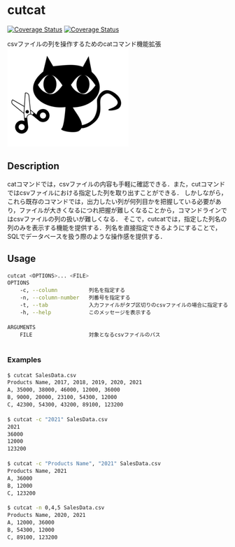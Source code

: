 # cutcat
[![Coverage Status](https://coveralls.io/repos/github/iamfumi/cutcat/badge.svg?branch=main)](https://coveralls.io/github/iamfumi/cutcat?branch=main)
[![Coverage Status](https://coveralls.io/repos/github/iamfumi/cutcat/badge.svg?branch=coverage)](https://coveralls.io/github/iamfumi/cutcat?branch=coverage)

csvファイルの列を操作するためのcatコマンド機能拡張
![cutcat_logo](logo.png)

## Description
catコマンドでは，csvファイルの内容も手軽に確認できる．また，cutコマンドではcsvファイルにおける指定した列を取り出すことができる．
しかしながら，これら既存のコマンドでは，出力したい列が何列目かを把握している必要があり，ファイルが大きくなるにつれ把握が難しくなることから，コマンドラインではcsvファイルの列の扱いが難しくなる．
そこで，cutcatでは，指定した列名の列のみを表示する機能を提供する．列名を直接指定できるようにすることで，SQLでデータベースを扱う際のような操作感を提供する．

## Usage

```sh
cutcat <OPTIONS>... <FILE>
OPTIONS
    -c, --column          列名を指定する
    -n, --column-number   列番号を指定する
    -t, --tab             入力ファイルがタブ区切りのcsvファイルの場合に指定する
    -h, --help            このメッセージを表示する

ARGUMENTS
    FILE                  対象となるcsvファイルのパス
    
```

### Examples

```sh
$ cutcat SalesData.csv
Products Name, 2017, 2018, 2019, 2020, 2021
A, 35000, 38000, 46000, 12000, 36000
B, 9000, 20000, 23100, 54300, 12000
C, 42300, 54300, 43200, 89100, 123200

$ cutcat -c "2021" SalesData.csv
2021
36000
12000
123200

$ cutcat -c "Products Name", "2021" SalesData.csv
Products Name, 2021
A, 36000
B, 12000
C, 123200

$ cutcat -n 0,4,5 SalesData.csv
Products Name, 2020, 2021
A, 12000, 36000
B, 54300, 12000
C, 89100, 123200

```
